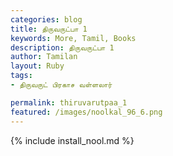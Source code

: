 ```yaml
---  
categories: blog  
title: திருவருட்பா 1
keywords: More, Tamil, Books  
description: திருவருட்பா 1
author: Tamilan  
layout: Ruby  
tags:     
- திருவருட் பிரகாச வள்ளலார்

permalink: thiruvarutpaa_1  
featured: /images/noolkal_96_6.png  
---  
```

{% include install_nool.md %} 

